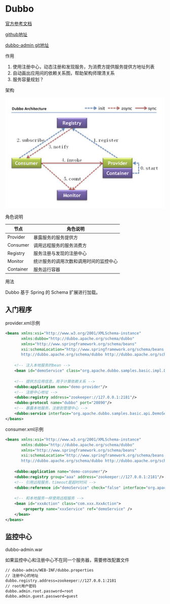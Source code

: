 # Dubbo

[官方参考文档](http://dubbo.apache.org/zh-cn/docs/user/quick-start.html)

[github地址](https://github.com/apache/dubbo)

[dubbo-admin git地址](https://github.com/apache/dubbo-admin)

作用

1. 使用注册中心，动态注册和发现服务，为消费方提供服务提供方地址列表
2. 自动画出应用间的依赖关系图，帮助架构师理清关系
3. 服务容量规划？

架构

![Dubbo架构](images/Dubbo/Dubbo架构.png)

角色说明

|节点|角色说明|
|---|---|
|Provider|暴露服务的服务提供方|
|Consumer|调用远程服务的服务消费方|
|Registry|服务注册与发现的注册中心|
|Monitor|统计服务的调用次数和调用时间的监控中心|
|Container|服务运行容器|

用法

Dubbo 基于 Spring 的 Schema 扩展进行加载。

## 入门程序

provider.xml示例

```xml
<beans xmlns:xsi="http://www.w3.org/2001/XMLSchema-instance"
       xmlns:dubbo="http://dubbo.apache.org/schema/dubbo"
       xmlns="http://www.springframework.org/schema/beans"
       xsi:schemaLocation="http://www.springframework.org/schema/beans http://www.springframework.org/schema/beans/spring-beans.xsd
       http://dubbo.apache.org/schema/dubbo http://dubbo.apache.org/schema/dubbo/dubbo.xsd">
    
    <!-- 注入本地服务的bean -->
    <bean id="demoService" class="org.apache.dubbo.samples.basic.impl.DemoServiceImpl"/>

    <!-- 提供方应用信息，用于计算依赖关系 -->
    <dubbo:application name="demo-provider"/>
    <!-- 注册中心地址 -->
    <dubbo:registry address="zookeeper://127.0.0.1:2181"/>
    <dubbo:protocol name="dubbo" port="20890"/>
    <!-- 暴露本地服务，注册到管理中心 -->
    <dubbo:service interface="org.apache.dubbo.samples.basic.api.DemoService" ref="demoService"/>
</beans>
```

consumer.xml示例

```xml
<beans xmlns:xsi="http://www.w3.org/2001/XMLSchema-instance"
       xmlns:dubbo="http://dubbo.apache.org/schema/dubbo"
       xmlns="http://www.springframework.org/schema/beans"
       xsi:schemaLocation="http://www.springframework.org/schema/beans http://www.springframework.org/schema/beans/spring-beans.xsd
       http://dubbo.apache.org/schema/dubbo http://dubbo.apache.org/schema/dubbo/dubbo.xsd">
    
    <dubbo:application name="demo-consumer"/>
    <dubbo:registry group="aaa" address="zookeeper://127.0.0.1:2181"/>
    <!-- 引用远程服务，timeout是超时时间 -->
    <dubbo:reference id="demoService" check="false" interface="org.apache.dubbo.samples.basic.api.DemoService" timeout="300000"/>
    
    <!-- 和本地服务一样使用远程服务 -->
    <bean id="xxxAction" class="com.xxx.XxxAction"> 
        <property name="xxxService" ref="demoService" />
    </bean>
</beans>
```

## 监控中心

dubbo-admin.war

如果监控中心和注册中心不在同一个服务器，需要修改配置文件

```
// dubbo-admin/WEB-INF/dubbo.properties
// 注册中心的地址
dubbo.registry.address=zookeeper://127.0.0.1:2181
// root用户密码
dubbo.admin.root.password=root
dubbo.admin.guest.password=guest
```
